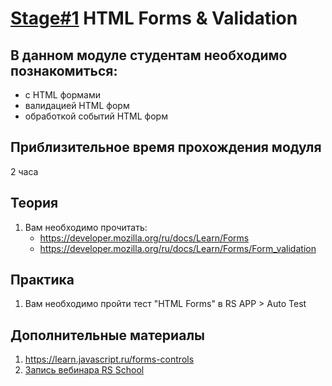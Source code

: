 # [Stage#1](../../) HTML Forms & Validation
## В данном модуле студентам необходимо познакомиться:
- с HTML формами
- валидацией HTML форм
- обработкой событий HTML форм

## Приблизительное время прохождения модуля
2 часа

## Теория 
1. Вам необходимо прочитать: 
    - https://developer.mozilla.org/ru/docs/Learn/Forms
    - https://developer.mozilla.org/ru/docs/Learn/Forms/Form_validation


## Практика 
1. Вам необходимо пройти тест "HTML Forms" в RS APP > Auto Test

## Дополнительные материалы
1. https://learn.javascript.ru/forms-controls
2. [Запись вебинара RS School](https://www.youtube.com/watch?v=PhRVJC0kBGE)
